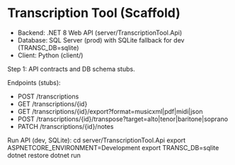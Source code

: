 # Transcription Tool (Scaffold)

- Backend: .NET 8 Web API (server/TranscriptionTool.Api)
- Database: SQL Server (prod) with SQLite fallback for dev (TRANSC_DB=sqlite)
- Client: Python (client/)

Step 1: API contracts and DB schema stubs.

Endpoints (stubs):
- POST /transcriptions
- GET /transcriptions/{id}
- GET /transcriptions/{id}/export?format=musicxml|pdf|midi|json
- POST /transcriptions/{id}/transpose?target=alto|tenor|baritone|soprano
- PATCH /transcriptions/{id}/notes

Run API (dev, SQLite):
cd server/TranscriptionTool.Api
export ASPNETCORE_ENVIRONMENT=Development
export TRANSC_DB=sqlite
dotnet restore
dotnet run
